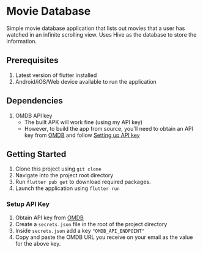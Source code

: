 # Movie Database

Simple movie database application that lists out movies that a user has watched in an infinite scrolling view.
Uses Hive as the database to store the information.

## Prerequisites
1. Latest version of flutter installed
2. Android/iOS/Web device available to run the application

## Dependencies
1. OMDB API key
    - The built APK will work fine (using my API key)
    - However, to build the app from source, you'll need to obtain an API key from [OMDB](https://www.omdbapi.com/) and follow [Setting up API key](#setup-api-key)

## Getting Started

1. Clone this project using `git clone`
2. Navigate into the project root directory
3. Run `flutter pub get` to download required packages.
4. Launch the application using `flutter run`

### Setup API Key
1. Obtain API key from [OMDB](https://www.omdbapi.com/)
2. Create a `secrets.json` file in the root of the project directory
3. Inside `secrets.json` add a key `"OMDB_API_ENDPOINT"`
4. Copy and paste the OMDB URL you receive on your email as the value for the above key.
